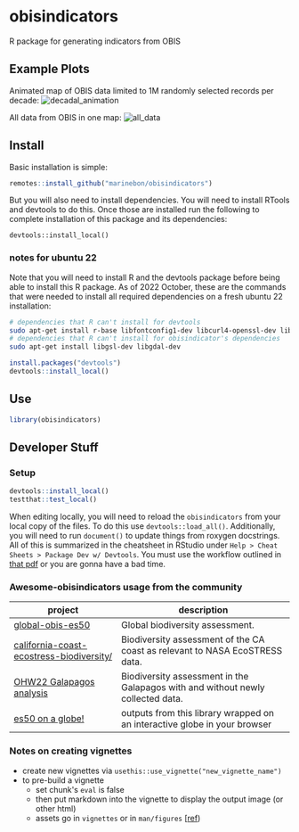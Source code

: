 # obisindicators
R package for generating indicators from OBIS

## Example Plots
Animated map of OBIS data limited to 1M randomly selected records per decade:
![decadal_animation](https://raw.githubusercontent.com/marinebon/obisindicators/main/static/img/decadal_animation.gif)

All data from OBIS in one map:
![all_data](https://raw.githubusercontent.com/marinebon/obisindicators/main/static/img/all_data.png)


## Install
Basic installation is simple:
```r
remotes::install_github("marinebon/obisindicators")
```

But you will also need to install dependencies.
You will need to install RTools and devtools to do this.
Once those are installed run the following to complete installation of this package and its dependencies:
```
devtools::install_local()
```

### notes for ubuntu 22 
Note that you will need to install R and the devtools package before being able to install this R package.
As of 2022 October, these are the commands that were needed to install all required dependencies on a fresh ubuntu 22 installation:

```bash
# dependencies that R can't install for devtools
sudo apt-get install r-base libfontconfig1-dev libcurl4-openssl-dev libharfbuzz-dev libfribidi-dev libxml2-dev libfreetype6-dev libpng-dev libtiff5-dev libjpeg-dev
# dependencies that R can't install for obisindicator's dependencies
sudo apt-get install libgsl-dev libgdal-dev
```

```R
install.packages("devtools")
devtools::install_local()
```

## Use
```r
library(obisindicators)
```

## Developer Stuff
### Setup
```r
devtools::install_local()
testthat::test_local()
```

When editing locally, you will need to reload the `obisindicators` from your local copy of the files. To do this use `devtools::load_all()`. Additionally, you will need to run `document()` to update things from roxygen docstrings. All of this is summarized in the cheatsheet in RStudio under `Help > Cheat Sheets > Package Dev w/ Devtools`. You must use the workflow outlined in [that pdf](https://www.rstudio.org/links/package_development_cheat_sheet) or you are gonna have a bad time. 

### Awesome-obisindicators usage from the community
project                                                                               | description
--------------------------------------------------------------------------------------|---------------------------
[global-obis-es50](https://github.com/USF-IMARS/global-obis-es50/)                    | Global biodiversity assessment.
[california-coast-ecostress-biodiversity/](https://github.com/USF-IMARS/california-coast-ecostress-biodiversity/) | Biodiversity assessment of the CA coast as relevant to NASA EcoSTRESS data.
[OHW22 Galapagos analysis](https://github.com/oceanhackweek/ohw22-proj-biodiversity-indicators) | Biodiversity assessment in the Galapagos with and without newly collected data.
[es50 on a globe!](https://github.com/MathewBiddle/globe)                             | outputs from this library wrapped on an interactive globe in your browser 

### Notes on creating vignettes
* create new vignettes via `usethis::use_vignette("new_vignette_name")`
* to pre-build a vignette
    * set chunk's `eval` is false
    * then put markdown into the vignette to display the output image (or other html)
    * assets go in `vignettes` or in `man/figures` [[ref](https://github.com/r-lib/pkgdown/issues/280#issuecomment-287645977))
